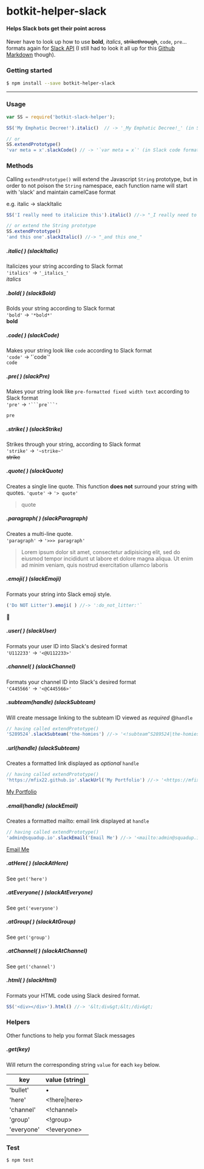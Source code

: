 # botkit-helper-slack
#### Helps Slack bots get their point across


Never have to look up how to use **bold**, *italics*, ~~strikethrough~~, `code`, ```pre```... formats again for [Slack API](https://api.slack.com/docs/message-formatting) (I still had to look it all up for this [Github Markdown](https://github.com/adam-p/markdown-here/wiki/Markdown-Cheatsheet) though).

### Getting started
```sh
$ npm install --save botkit-helper-slack
```
___
### Usage
```javascript
var SS = require('botkit-slack-helper');

SS('My Emphatic Decree!').italic()  // -> '_My Emphatic Decree!_' (in Slack italics)

// or
SS.extendPrototype()
'var meta = x'.slackCode() // -> '`var meta = x`' (in Slack code format)
```

### Methods
Calling `extendPrototype()` will extend the Javascript `String` prototype, but in order to not poison the
`String` namespace, each function name will start with 'slack' and maintain camelCase format

e.g. italic -> slackItalic
```javascript
SS('I really need to italicize this').italic() //-> "_I really need to italicize this_"

// or extend the String prototype
SS.extendPrototype()
'and this one'.slackItalic() //-> "_and this one_"
```
##### .italic( ) (slackItalic)
Italicizes your string according to Slack format  
`'italics'` -> `'_italics_'`  
_italics_

##### .bold( )  (slackBold)
Bolds your string according to Slack format  
`'bold'` -> `'*bold*'`  
**bold**

##### .code( ) (slackCode)
Makes your string look like `code` according to Slack format  
`'code'` -> '\`code\`'  
`code`

##### .pre( ) (slackPre)
Makes your string look like `pre-formatted fixed width text` according to Slack format  
`'pre'` -> `'```pre```'`
```
pre
```

##### .strike( ) (slackStrike)
Strikes through your string, according to Slack format  
`'strike'` -> `'~strike~'`  
~~strike~~

##### .quote( ) (slackQuote)
Creates a single line quote. This function **does not** surround your string with quotes.
`'quote'` -> `'> quote'`
> quote

##### .paragraph( ) (slackParagraph)
Creates a multi-line quote.  
`'paragraph'` -> `'>>> paragraph'`
> Lorem ipsum dolor sit amet, consectetur adipisicing elit, sed do eiusmod tempor incididunt ut labore et dolore magna aliqua. Ut enim ad minim veniam, quis nostrud exercitation ullamco laboris

##### .emoji( ) (slackEmoji)
Formats your string into Slack emoji style.
```javascript
('Do NOT Litter').emoji( ) //-> ':do_not_litter:'`
```
:do_not_litter:

##### .user( ) (slackUser)
Formats your user ID into Slack's desired format  
`'U112233'` -> `'<@U112233>'`

##### .channel( ) (slackChannel)
Formats your channel ID into Slack's desired format  
`'C445566'` -> `'<@C445566>'`

##### .subteam(handle) (slackSubteam)
Will create message linking to the subteam ID viewed as _required_ @`handle`
```javascript
// having called extendPrototype()
'S289524'.slackSubteam('the-homies') //-> '<!subteam^S289524|the-homies>'
```

##### .url(handle) (slackSubteam)
Creates a formatted link displayed as _optional_ `handle`
```javascript
// having called extendPrototype()
'https://mfix22.github.io'.slackUrl('My Portfolio') //-> '<https://mfix22.github.io/|My Portfolio>'
```
[My Portfolio](https://mfix22.github.io)

##### .email(handle) (slackEmail)
Creates a formatted mailto: email link displayed at `handle`
```javascript
// having called extendPrototype()
'admin@squadup.io'.slackEmail('Email Me') //-> '<mailto:admin@squadup.io|Email Me>'
```
[Email Me](mailto:admin@squadup.io)

##### .atHere( ) (slackAtHere)
See `get('here')`

##### .atEveryone( ) (slackAtEveryone)
See `get('everyone')`

##### .atGroup( ) (slackAtGroup)
See `get('group')`

##### .atChannel( ) (slackAtChannel)
See `get('channel')`

##### .html( ) (slackHtml)
Formats your HTML code using Slack desired format.
```javascript
SS('<div></div>').html() //-> '&lt;div&gt;&lt;/div&gt;
```

### Helpers
Other functions to help you format Slack messages
##### .get(key)
Will return the corresponding string `value` for each `key` below.

|key         |value (string)    
|------------|------------------
|'bullet'    |•                 
|'here'      |<!here&#124;here>
|'channel'   |<!channel>        
|'group'     |<!group>         
|'everyone'  |<!everyone>       

### Test
```sh
$ npm test
```
